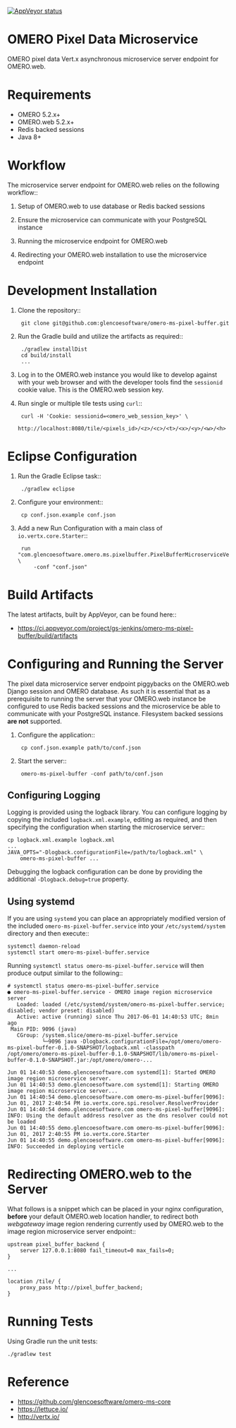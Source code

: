 [![AppVeyor status](https://ci.appveyor.com/api/projects/status/github/omero-ms-pixel-buffer)](https://ci.appveyor.com/project/gs-jenkins/omero-ms-pixel-buffer)

OMERO Pixel Data Microservice
=============================

OMERO pixel data Vert.x asynchronous microservice server endpoint for
OMERO.web.

Requirements
============

* OMERO 5.2.x+
* OMERO.web 5.2.x+
* Redis backed sessions
* Java 8+

Workflow
========

The microservice server endpoint for OMERO.web relies on the following
workflow::

1. Setup of OMERO.web to use database or Redis backed sessions

1. Ensure the microservice can communicate with your PostgreSQL instance

1. Running the microservice endpoint for OMERO.web

1. Redirecting your OMERO.web installation to use the microservice endpoint

Development Installation
========================

1. Clone the repository::

        git clone git@github.com:glencoesoftware/omero-ms-pixel-buffer.git

1. Run the Gradle build and utilize the artifacts as required::

        ./gradlew installDist
        cd build/install
        ...

1. Log in to the OMERO.web instance you would like to develop against with
your web browser and with the developer tools find the `sessionid` cookie
value. This is the OMERO.web session key.

1. Run single or multiple tile tests using `curl`::

        curl -H 'Cookie: sessionid=<omero_web_session_key>' \
            http://localhost:8080/tile/<pixels_id>/<z>/<c>/<t>/<x>/<y>/<w>/<h>

Eclipse Configuration
=====================

1. Run the Gradle Eclipse task::

        ./gradlew eclipse

1. Configure your environment::

        cp conf.json.example conf.json

1. Add a new Run Configuration with a main class of `io.vertx.core.Starter`::

        run "com.glencoesoftware.omero.ms.pixelbuffer.PixelBufferMicroserviceVerticle" \
            -conf "conf.json"

Build Artifacts
===============

The latest artifacts, built by AppVeyor, can be found here::

* https://ci.appveyor.com/project/gs-jenkins/omero-ms-pixel-buffer/build/artifacts

Configuring and Running the Server
==================================

The pixel data microservice server endpoint piggybacks on the OMERO.web Django
session and OMERO database.  As such it is essential that as a prerequisite to
running the server that your OMERO.web instance be configured to use Redis
backed sessions and the microservice be able to communicate with your
PostgreSQL instance. Filesystem backed sessions **are not** supported.

1. Configure the application::

        cp conf.json.example path/to/conf.json

1. Start the server::

        omero-ms-pixel-buffer -conf path/to/conf.json

Configuring Logging
-------------------

Logging is provided using the logback library. You can configure logging by
copying the included `logback.xml.example`, editing as required, and then
specifying the configuration when starting the microservice server::

    cp logback.xml.example logback.xml
    ...
    JAVA_OPTS="-Dlogback.configurationFile=/path/to/logback.xml" \
        omero-ms-pixel-buffer ...

Debugging the logback configuration can be done by providing the additional
`-Dlogback.debug=true` property.

Using systemd
-------------

If you are using `systemd` you can place an appropriately modified version of
the included `omero-ms-pixel-buffer.service` into your `/etc/systemd/system`
directory and then execute::

    systemctl daemon-reload
    systemctl start omero-ms-pixel-buffer.service

Running `systemctl status omero-ms-pixel-buffer.service` will then produce
output similar to the following::

    # systemctl status omero-ms-pixel-buffer.service
    ● omero-ms-pixel-buffer.service - OMERO image region microservice server
       Loaded: loaded (/etc/systemd/system/omero-ms-pixel-buffer.service; disabled; vendor preset: disabled)
       Active: active (running) since Thu 2017-06-01 14:40:53 UTC; 8min ago
     Main PID: 9096 (java)
       CGroup: /system.slice/omero-ms-pixel-buffer.service
               └─9096 java -Dlogback.configurationFile=/opt/omero/omero-ms-pixel-buffer-0.1.0-SNAPSHOT/logback.xml -classpath /opt/omero/omero-ms-pixel-buffer-0.1.0-SNAPSHOT/lib/omero-ms-pixel-buffer-0.1.0-SNAPSHOT.jar:/opt/omero/omero-...

    Jun 01 14:40:53 demo.glencoesoftware.com systemd[1]: Started OMERO image region microservice server.
    Jun 01 14:40:53 demo.glencoesoftware.com systemd[1]: Starting OMERO image region microservice server...
    Jun 01 14:40:54 demo.glencoesoftware.com omero-ms-pixel-buffer[9096]: Jun 01, 2017 2:40:54 PM io.vertx.core.spi.resolver.ResolverProvider
    Jun 01 14:40:54 demo.glencoesoftware.com omero-ms-pixel-buffer[9096]: INFO: Using the default address resolver as the dns resolver could not be loaded
    Jun 01 14:40:55 demo.glencoesoftware.com omero-ms-pixel-buffer[9096]: Jun 01, 2017 2:40:55 PM io.vertx.core.Starter
    Jun 01 14:40:55 demo.glencoesoftware.com omero-ms-pixel-buffer[9096]: INFO: Succeeded in deploying verticle

Redirecting OMERO.web to the Server
===================================

What follows is a snippet which can be placed in your nginx configuration,
**before** your default OMERO.web location handler, to redirect both
*webgateway* image region rendering currently used by OMERO.web to the
image region microservice server endpoint::

    upstream pixel_buffer_backend {
        server 127.0.0.1:8080 fail_timeout=0 max_fails=0;
    }

    ...

    location /tile/ {
        proxy_pass http://pixel_buffer_backend;
    }

Running Tests
=============

Using Gradle run the unit tests:

    ./gradlew test

Reference
=========

* https://github.com/glencoesoftware/omero-ms-core
* https://lettuce.io/
* http://vertx.io/
